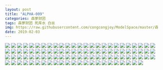 ```yaml
---
layout: post
title: "ALPHA-009"
categories: 森萝财团
tags: 森萝财团 死库水 白丝
img: https://raw.githubusercontent.com/congcongjoy/ModelSpace/master/森萝财团/ALPHA/ALPHA-009/honghuatu.net(1).jpg
date: 2019-02-03
---
```



![](https://raw.githubusercontent.com/congcongjoy/ModelSpace/master/森萝财团/ALPHA/ALPHA-009/honghuatu.net(1).jpg)
![](https://raw.githubusercontent.com/congcongjoy/ModelSpace/master/森萝财团/ALPHA/ALPHA-009/honghuatu.net(2).jpg)
![](https://raw.githubusercontent.com/congcongjoy/ModelSpace/master/森萝财团/ALPHA/ALPHA-009/honghuatu.net(3).jpg)
![](https://raw.githubusercontent.com/congcongjoy/ModelSpace/master/森萝财团/ALPHA/ALPHA-009/honghuatu.net(4).jpg)
![](https://raw.githubusercontent.com/congcongjoy/ModelSpace/master/森萝财团/ALPHA/ALPHA-009/honghuatu.net(5).jpg)
![](https://raw.githubusercontent.com/congcongjoy/ModelSpace/master/森萝财团/ALPHA/ALPHA-009/honghuatu.net(6).jpg)
![](https://raw.githubusercontent.com/congcongjoy/ModelSpace/master/森萝财团/ALPHA/ALPHA-009/honghuatu.net(7).jpg)
![](https://raw.githubusercontent.com/congcongjoy/ModelSpace/master/森萝财团/ALPHA/ALPHA-009/honghuatu.net(8).jpg)
![](https://raw.githubusercontent.com/congcongjoy/ModelSpace/master/森萝财团/ALPHA/ALPHA-009/honghuatu.net(9).jpg)
![](https://raw.githubusercontent.com/congcongjoy/ModelSpace/master/森萝财团/ALPHA/ALPHA-009/honghuatu.net(10).jpg)
![](https://raw.githubusercontent.com/congcongjoy/ModelSpace/master/森萝财团/ALPHA/ALPHA-009/honghuatu.net(11).jpg)
![](https://raw.githubusercontent.com/congcongjoy/ModelSpace/master/森萝财团/ALPHA/ALPHA-009/honghuatu.net(12).jpg)
![](https://raw.githubusercontent.com/congcongjoy/ModelSpace/master/森萝财团/ALPHA/ALPHA-009/honghuatu.net(13).jpg)
![](https://raw.githubusercontent.com/congcongjoy/ModelSpace/master/森萝财团/ALPHA/ALPHA-009/honghuatu.net(14).jpg)
![](https://raw.githubusercontent.com/congcongjoy/ModelSpace/master/森萝财团/ALPHA/ALPHA-009/honghuatu.net(15).jpg)
![](https://raw.githubusercontent.com/congcongjoy/ModelSpace/master/森萝财团/ALPHA/ALPHA-009/honghuatu.net(16).jpg)
![](https://raw.githubusercontent.com/congcongjoy/ModelSpace/master/森萝财团/ALPHA/ALPHA-009/honghuatu.net(17).jpg)
![](https://raw.githubusercontent.com/congcongjoy/ModelSpace/master/森萝财团/ALPHA/ALPHA-009/honghuatu.net(18).jpg)
![](https://raw.githubusercontent.com/congcongjoy/ModelSpace/master/森萝财团/ALPHA/ALPHA-009/honghuatu.net(19).jpg)
![](https://raw.githubusercontent.com/congcongjoy/ModelSpace/master/森萝财团/ALPHA/ALPHA-009/honghuatu.net(20).jpg)
![](https://raw.githubusercontent.com/congcongjoy/ModelSpace/master/森萝财团/ALPHA/ALPHA-009/honghuatu.net(21).jpg)
![](https://raw.githubusercontent.com/congcongjoy/ModelSpace/master/森萝财团/ALPHA/ALPHA-009/honghuatu.net(22).jpg)
![](https://raw.githubusercontent.com/congcongjoy/ModelSpace/master/森萝财团/ALPHA/ALPHA-009/honghuatu.net(23).jpg)
![](https://raw.githubusercontent.com/congcongjoy/ModelSpace/master/森萝财团/ALPHA/ALPHA-009/honghuatu.net(24).jpg)
![](https://raw.githubusercontent.com/congcongjoy/ModelSpace/master/森萝财团/ALPHA/ALPHA-009/honghuatu.net(25).jpg)
![](https://raw.githubusercontent.com/congcongjoy/ModelSpace/master/森萝财团/ALPHA/ALPHA-009/honghuatu.net(26).jpg)
![](https://raw.githubusercontent.com/congcongjoy/ModelSpace/master/森萝财团/ALPHA/ALPHA-009/honghuatu.net(27).jpg)
![](https://raw.githubusercontent.com/congcongjoy/ModelSpace/master/森萝财团/ALPHA/ALPHA-009/honghuatu.net(28).jpg)
![](https://raw.githubusercontent.com/congcongjoy/ModelSpace/master/森萝财团/ALPHA/ALPHA-009/honghuatu.net(29).jpg)
![](https://raw.githubusercontent.com/congcongjoy/ModelSpace/master/森萝财团/ALPHA/ALPHA-009/honghuatu.net(30).jpg)
![](https://raw.githubusercontent.com/congcongjoy/ModelSpace/master/森萝财团/ALPHA/ALPHA-009/honghuatu.net(31).jpg)
![](https://raw.githubusercontent.com/congcongjoy/ModelSpace/master/森萝财团/ALPHA/ALPHA-009/honghuatu.net(32).jpg)
![](https://raw.githubusercontent.com/congcongjoy/ModelSpace/master/森萝财团/ALPHA/ALPHA-009/honghuatu.net(33).jpg)
![](https://raw.githubusercontent.com/congcongjoy/ModelSpace/master/森萝财团/ALPHA/ALPHA-009/honghuatu.net(34).jpg)
![](https://raw.githubusercontent.com/congcongjoy/ModelSpace/master/森萝财团/ALPHA/ALPHA-009/honghuatu.net(35).jpg)
![](https://raw.githubusercontent.com/congcongjoy/ModelSpace/master/森萝财团/ALPHA/ALPHA-009/honghuatu.net(36).jpg)
![](https://raw.githubusercontent.com/congcongjoy/ModelSpace/master/森萝财团/ALPHA/ALPHA-009/honghuatu.net(37).jpg)
![](https://raw.githubusercontent.com/congcongjoy/ModelSpace/master/森萝财团/ALPHA/ALPHA-009/honghuatu.net(38).jpg)
![](https://raw.githubusercontent.com/congcongjoy/ModelSpace/master/森萝财团/ALPHA/ALPHA-009/honghuatu.net(39).jpg)
![](https://raw.githubusercontent.com/congcongjoy/ModelSpace/master/森萝财团/ALPHA/ALPHA-009/honghuatu.net(40).jpg)
![](https://raw.githubusercontent.com/congcongjoy/ModelSpace/master/森萝财团/ALPHA/ALPHA-009/honghuatu.net(41).jpg)
![](https://raw.githubusercontent.com/congcongjoy/ModelSpace/master/森萝财团/ALPHA/ALPHA-009/honghuatu.net(42).jpg)
![](https://raw.githubusercontent.com/congcongjoy/ModelSpace/master/森萝财团/ALPHA/ALPHA-009/honghuatu.net(43).jpg)
![](https://raw.githubusercontent.com/congcongjoy/ModelSpace/master/森萝财团/ALPHA/ALPHA-009/honghuatu.net(44).jpg)
![](https://raw.githubusercontent.com/congcongjoy/ModelSpace/master/森萝财团/ALPHA/ALPHA-009/honghuatu.net(45).jpg)
![](https://raw.githubusercontent.com/congcongjoy/ModelSpace/master/森萝财团/ALPHA/ALPHA-009/honghuatu.net(46).jpg)
![](https://raw.githubusercontent.com/congcongjoy/ModelSpace/master/森萝财团/ALPHA/ALPHA-009/honghuatu.net(47).jpg)
![](https://raw.githubusercontent.com/congcongjoy/ModelSpace/master/森萝财团/ALPHA/ALPHA-009/honghuatu.net(48).jpg)
![](https://raw.githubusercontent.com/congcongjoy/ModelSpace/master/森萝财团/ALPHA/ALPHA-009/honghuatu.net(49).jpg)
![](https://raw.githubusercontent.com/congcongjoy/ModelSpace/master/森萝财团/ALPHA/ALPHA-009/honghuatu.net(50).jpg)
![](https://raw.githubusercontent.com/congcongjoy/ModelSpace/master/森萝财团/ALPHA/ALPHA-009/honghuatu.net(51).jpg)
![](https://raw.githubusercontent.com/congcongjoy/ModelSpace/master/森萝财团/ALPHA/ALPHA-009/honghuatu.net(52).jpg)
![](https://raw.githubusercontent.com/congcongjoy/ModelSpace/master/森萝财团/ALPHA/ALPHA-009/honghuatu.net(53).jpg)
![](https://raw.githubusercontent.com/congcongjoy/ModelSpace/master/森萝财团/ALPHA/ALPHA-009/honghuatu.net(54).jpg)
![](https://raw.githubusercontent.com/congcongjoy/ModelSpace/master/森萝财团/ALPHA/ALPHA-009/honghuatu.net(55).jpg)
![](https://raw.githubusercontent.com/congcongjoy/ModelSpace/master/森萝财团/ALPHA/ALPHA-009/honghuatu.net(56).jpg)
![](https://raw.githubusercontent.com/congcongjoy/ModelSpace/master/森萝财团/ALPHA/ALPHA-009/honghuatu.net(57).jpg)
![](https://raw.githubusercontent.com/congcongjoy/ModelSpace/master/森萝财团/ALPHA/ALPHA-009/honghuatu.net(58).jpg)
![](https://raw.githubusercontent.com/congcongjoy/ModelSpace/master/森萝财团/ALPHA/ALPHA-009/honghuatu.net(59).jpg)
![](https://raw.githubusercontent.com/congcongjoy/ModelSpace/master/森萝财团/ALPHA/ALPHA-009/honghuatu.net(60).jpg)
![](https://raw.githubusercontent.com/congcongjoy/ModelSpace/master/森萝财团/ALPHA/ALPHA-009/honghuatu.net(61).jpg)
![](https://raw.githubusercontent.com/congcongjoy/ModelSpace/master/森萝财团/ALPHA/ALPHA-009/honghuatu.net(62).jpg)
![](https://raw.githubusercontent.com/congcongjoy/ModelSpace/master/森萝财团/ALPHA/ALPHA-009/honghuatu.net(63).jpg)
![](https://raw.githubusercontent.com/congcongjoy/ModelSpace/master/森萝财团/ALPHA/ALPHA-009/honghuatu.net(64).jpg)
![](https://raw.githubusercontent.com/congcongjoy/ModelSpace/master/森萝财团/ALPHA/ALPHA-009/honghuatu.net(65).jpg)
![](https://raw.githubusercontent.com/congcongjoy/ModelSpace/master/森萝财团/ALPHA/ALPHA-009/honghuatu.net(66).jpg)
![](https://raw.githubusercontent.com/congcongjoy/ModelSpace/master/森萝财团/ALPHA/ALPHA-009/honghuatu.net(67).jpg)
![](https://raw.githubusercontent.com/congcongjoy/ModelSpace/master/森萝财团/ALPHA/ALPHA-009/honghuatu.net(68).jpg)
![](https://raw.githubusercontent.com/congcongjoy/ModelSpace/master/森萝财团/ALPHA/ALPHA-009/honghuatu.net(69).jpg)
![](https://raw.githubusercontent.com/congcongjoy/ModelSpace/master/森萝财团/ALPHA/ALPHA-009/honghuatu.net(70).jpg)
![](https://raw.githubusercontent.com/congcongjoy/ModelSpace/master/森萝财团/ALPHA/ALPHA-009/honghuatu.net(71).jpg)
![](https://raw.githubusercontent.com/congcongjoy/ModelSpace/master/森萝财团/ALPHA/ALPHA-009/honghuatu.net(72).jpg)
![](https://raw.githubusercontent.com/congcongjoy/ModelSpace/master/森萝财团/ALPHA/ALPHA-009/honghuatu.net(73).jpg)
![](https://raw.githubusercontent.com/congcongjoy/ModelSpace/master/森萝财团/ALPHA/ALPHA-009/honghuatu.net(74).jpg)
![](https://raw.githubusercontent.com/congcongjoy/ModelSpace/master/森萝财团/ALPHA/ALPHA-009/honghuatu.net(75).jpg)
![](https://raw.githubusercontent.com/congcongjoy/ModelSpace/master/森萝财团/ALPHA/ALPHA-009/honghuatu.net(76).jpg)
![](https://raw.githubusercontent.com/congcongjoy/ModelSpace/master/森萝财团/ALPHA/ALPHA-009/honghuatu.net(77).jpg)
![](https://raw.githubusercontent.com/congcongjoy/ModelSpace/master/森萝财团/ALPHA/ALPHA-009/honghuatu.net(78).jpg)
![](https://raw.githubusercontent.com/congcongjoy/ModelSpace/master/森萝财团/ALPHA/ALPHA-009/honghuatu.net(79).jpg)
![](https://raw.githubusercontent.com/congcongjoy/ModelSpace/master/森萝财团/ALPHA/ALPHA-009/honghuatu.net(80).jpg)
![](https://raw.githubusercontent.com/congcongjoy/ModelSpace/master/森萝财团/ALPHA/ALPHA-009/honghuatu.net(81).jpg)
![](https://raw.githubusercontent.com/congcongjoy/ModelSpace/master/森萝财团/ALPHA/ALPHA-009/honghuatu.net(82).jpg)
![](https://raw.githubusercontent.com/congcongjoy/ModelSpace/master/森萝财团/ALPHA/ALPHA-009/honghuatu.net(83).jpg)
![](https://raw.githubusercontent.com/congcongjoy/ModelSpace/master/森萝财团/ALPHA/ALPHA-009/honghuatu.net(84).jpg)
![](https://raw.githubusercontent.com/congcongjoy/ModelSpace/master/森萝财团/ALPHA/ALPHA-009/honghuatu.net(85).jpg)
![](https://raw.githubusercontent.com/congcongjoy/ModelSpace/master/森萝财团/ALPHA/ALPHA-009/honghuatu.net(86).jpg)
![](https://raw.githubusercontent.com/congcongjoy/ModelSpace/master/森萝财团/ALPHA/ALPHA-009/honghuatu.net(87).jpg)
![](https://raw.githubusercontent.com/congcongjoy/ModelSpace/master/森萝财团/ALPHA/ALPHA-009/honghuatu.net(88).jpg)
![](https://raw.githubusercontent.com/congcongjoy/ModelSpace/master/森萝财团/ALPHA/ALPHA-009/honghuatu.net(89).jpg)
![](https://raw.githubusercontent.com/congcongjoy/ModelSpace/master/森萝财团/ALPHA/ALPHA-009/honghuatu.net(90).jpg)
![](https://raw.githubusercontent.com/congcongjoy/ModelSpace/master/森萝财团/ALPHA/ALPHA-009/honghuatu.net(91).jpg)
![](https://raw.githubusercontent.com/congcongjoy/ModelSpace/master/森萝财团/ALPHA/ALPHA-009/honghuatu.net(92).jpg)
![](https://raw.githubusercontent.com/congcongjoy/ModelSpace/master/森萝财团/ALPHA/ALPHA-009/honghuatu.net(93).jpg)
![](https://raw.githubusercontent.com/congcongjoy/ModelSpace/master/森萝财团/ALPHA/ALPHA-009/honghuatu.net(94).jpg)
![](https://raw.githubusercontent.com/congcongjoy/ModelSpace/master/森萝财团/ALPHA/ALPHA-009/honghuatu.net(95).jpg)
![](https://raw.githubusercontent.com/congcongjoy/ModelSpace/master/森萝财团/ALPHA/ALPHA-009/honghuatu.net(96).jpg)
![](https://raw.githubusercontent.com/congcongjoy/ModelSpace/master/森萝财团/ALPHA/ALPHA-009/honghuatu.net(97).jpg)
![](https://raw.githubusercontent.com/congcongjoy/ModelSpace/master/森萝财团/ALPHA/ALPHA-009/honghuatu.net(98).jpg)
